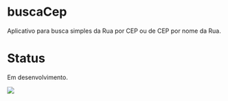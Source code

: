# buscaCep

Aplicativo para busca simples da Rua por CEP ou de CEP por nome da Rua.

# Status

Em desenvolvimento.

![](http://i.imgur.com/OUkLi.gif)
